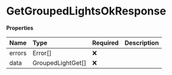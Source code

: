 # GetGroupedLightsOkResponse

**Properties**

| Name   | Type              | Required | Description |
| :----- | :---------------- | :------- | :---------- |
| errors | Error[]           | ❌       |             |
| data   | GroupedLightGet[] | ❌       |             |
